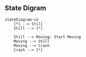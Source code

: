 ## State Digram

```mermaid
stateDiagram-v2
    [*] --> Still
    Still --> [*]

    Still --> Moving: Start Moving 
    Moving --> Still
    Moving --> Crash
    Crash --> [*]
```